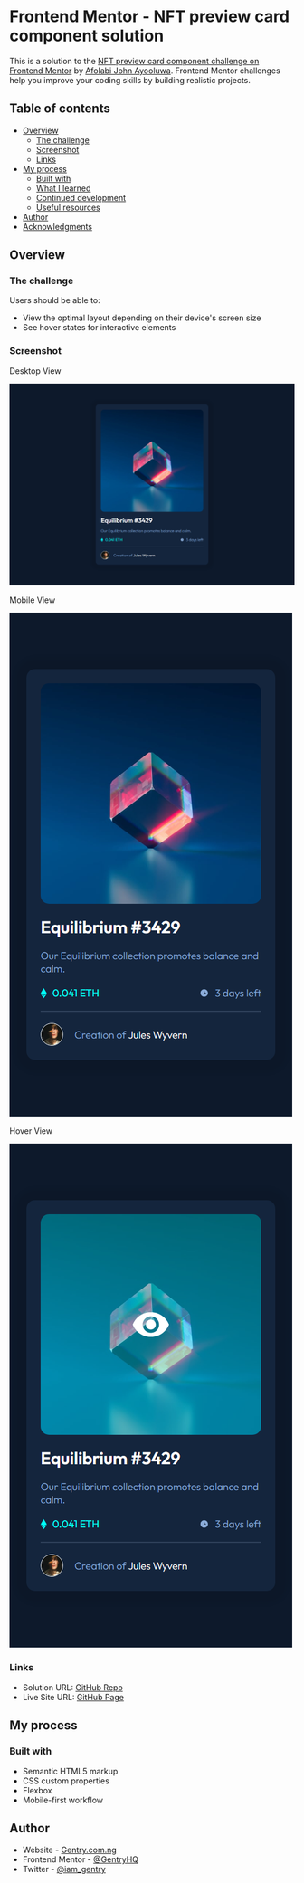 # Frontend Mentor - NFT preview card component solution

This is a solution to the [NFT preview card component challenge on Frontend Mentor](https://www.frontendmentor.io/challenges/nft-preview-card-component-SbdUL_w0U) by [Afolabi John Ayooluwa](https://www.gentry.com.ng). Frontend Mentor challenges help you improve your coding skills by building realistic projects. 

## Table of contents

- [Overview](#overview)
  - [The challenge](#the-challenge)
  - [Screenshot](#screenshot)
  - [Links](#links)
- [My process](#my-process)
  - [Built with](#built-with)
  - [What I learned](#what-i-learned)
  - [Continued development](#continued-development)
  - [Useful resources](#useful-resources)
- [Author](#author)
- [Acknowledgments](#acknowledgments)



## Overview

### The challenge

Users should be able to:

- View the optimal layout depending on their device's screen size
- See hover states for interactive elements

### Screenshot

Desktop View


![Desktop View](./Screenshot/screencapture-desktop.png)


Mobile View

![Mobile View](./Screenshot/screencapture-mobile.png)


Hover View

![Image Hover State](./Screenshot/screencapture-hover-state.png)




### Links

- Solution URL: [GitHub Repo](https://github.com/GentryHQ/nft-card)
- Live Site URL: [GitHub Page](https://gentryhq.github.io/nft-card/)

## My process

### Built with

- Semantic HTML5 markup
- CSS custom properties
- Flexbox
- Mobile-first workflow



## Author

- Website - [Gentry.com.ng](https://www.gentry.com.ng)
- Frontend Mentor - [@GentryHQ](https://www.frontendmentor.io/profile/GentryHQ)
- Twitter - [@iam_gentry](https://www.twitter.com/iam_gentry)